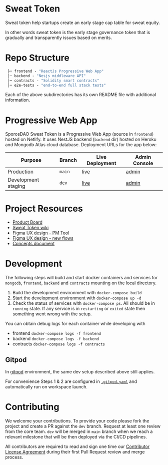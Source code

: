 
# Sweat Token

Sweat token help startups create an early stage cap table for sweat equity.

In other words sweat token is the early stage governance token that is gradually and transparently issues based on merits.

# Repo Structure

```ml
 ├─ frontend - "ReactJs Progressive Web App"
 │─ backend - "Nesjs middleware API"
 │─ contracts - "Solidity smart contracts"
 │─ e2e-tests - "end-to-end full stack tests"

```

Each of the above subdirectories has its own README file with additional information.

# Progressive Web App

SporosDAO Sweat Token is a Progressive Web App (source in `frontend`) hosted on Netlify.
It uses NestJS backend (`backend` dir) hosted on Heroku and Mongodb Atlas cloud database. Deployment URLs for the app below:

| Purpose | Branch | Live Deployment | Admin Console |
|---------|--------|-----------------|---------------|
| Production | `main` | [live](https://sporosdaoapp-main.netlify.app/) | [admin](https://app.netlify.com/sites/sporosdaoapp-main/overview) |
| Development staging | `dev` | [live](https://sporosdaoapp-dev.netlify.app/) | [admin](https://app.netlify.com/sites/sporosdaoapp-dev/overview) |


# Project Resources

- [Product Board](https://github.com/orgs/SporosDAO/projects/2)
- [Sweat Token wiki](https://github.com/SporosDAO/sweat-token/wiki)
- [Figma UX design - PM Tool](https://www.figma.com/file/4V3DBa9tF69vo1DWkR3jpB/SweatTokenV2?node-id=0%3A1)
- [Figma UX design - new flows](https://www.figma.com/file/HjgPX0qjMYgvDjeliS4EwD/Sporos-DAO-App)
- [Concepts document](https://docs.google.com/document/d/1NA3czMIlXwXscIGnxf-IwOGBfgX03HJEUQWb-YxOybc/edit#heading=h.eqtjaae3omvc)

# Development

The following steps will build and start docker containers and services for `mongodb`, `frontend`, `backend` and `contracts` mounting on the local directory.

1. Build the development environment with `docker-compose build`
1. Start the development environment with `docker-compose up -d`
1. Check the status of services with `docker-compose ps`. All should be in `running` state. If any service is in `restarting` or `exited` state then something went wrong with the setup.

You can obtain debug logs for each container while developing with
- frontend `docker-compose logs -f frontend`
- backend `docker-compose logs -f backend`
- contracts `docker-compose logs -f contracts`

## Gitpod

In [gitpod](https://gitpod.io/) environment, the same dev setup described above still applies.

For convenience Steps 1 & 2 are configured in [`.gitpod.yaml`](.gitpod.yml) and automatically run on workspace launch.


# Contributing

We welcome your contributions. To provide your code please fork the project and create a PR against the `dev` branch.
Request at least one review from the core team.
`dev` will be merged in `main` branch when we reach a relevant milestone that will be then deployed via the CI/CD pipelines.

All contributors are required to read and sign one time our [Contributor License Agreement](CLA.md) during their first Pull Request review and merge process.
